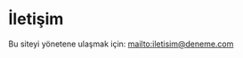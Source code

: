 # İletişim
Bu siteyi yönetene ulaşmak için: [mailto:iletisim@deneme.com](mailto:iletisim@deneme.com)